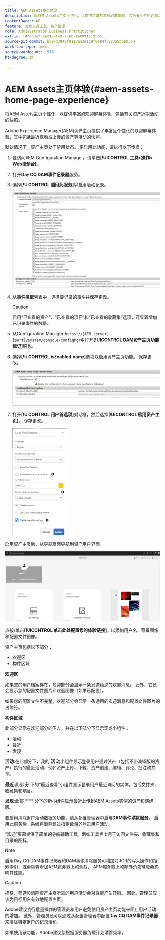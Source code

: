 ```yaml
---
title: AEM Assets主页体验
description: 将AEM Assets主页个性化，以提供丰富的欢迎屏幕体验，包括有关资产近期活动的快照。
contentOwner: AG
feature: 开发人员工具，资产管理
role: Administrator,Business Practitioner
exl-id: f47c6da7-aa21-4f49-9c66-2a8091e19561
source-git-commit: bd94d3949f0117aa3e1c9f0e84f7293a5d6b03b4
workflow-type: tm+mt
source-wordcount: '578'
ht-degree: 1%

---
```


# AEM Assets主页体验{#aem-assets-home-page-experience}

将AEM Assets主页个性化，以提供丰富的欢迎屏幕体验，包括有关资产近期活动的快照。

Adobe Experience Manager(AEM)资产主页提供了丰富且个性化的欢迎屏幕体验，其中包括最近查看或上传的资产等活动的快照。

默认情况下，资产主页处于禁用状态。 要启用此功能，请执行以下步骤：

1. 要访问AEM Configuration Manager，请单击&#x200B;**[!UICONTROL 工具>操作> Web控制台]**。
1. 打开&#x200B;**Day CQ DAM事件记录器**&#x200B;服务。
1. 选择&#x200B;**[!UICONTROL 启用此服务]**&#x200B;以启用活动记录。

   ![chlimage_1-250](assets/chlimage_1-250.png)

1. 从&#x200B;**事件类型**&#x200B;列表中，选择要记录的事件并保存更改。

   >[!CAUTION]
   >
   >启用“已查看的资产”、“已查看的项目”和“已查看的收藏集”选项，可显着增加已记录事件的数量。

1. 从Configuration Manager `https://[AEM_server]:[port]/system/console/configMgr`中打开&#x200B;**[!UICONTROL DAM资产主页功能标记]**&#x200B;服务。
1. 选择&#x200B;**[!UICONTROL isEnabled.name]**&#x200B;选项以启用资产主页功能。 保存更改。

   ![chlimage_1-251](assets/chlimage_1-251.png)

1. 打开&#x200B;**[!UICONTROL 用户首选项]**&#x200B;对话框，然后选择&#x200B;**[!UICONTROL 启用资产主页]**。 保存更改。

   ![user_preferences](assets/user_preferences.png)

启用资产主页后，从导航页面导航到资产用户界面。

![home_page](assets/home_page.png)

点按/单击&#x200B;**[!UICONTROL 单击此处配置您的体验链接]**，以添加用户名、背景图像和配置文件图像。

资产主页包括以下部分：

* 欢迎区
* 构件区域

**欢迎区**

如果您的用户档案存在，欢迎部分会显示一条发送给您的欢迎消息。 此外，它还会显示您的配置文件图片和欢迎图像（如果已配置）。

如果您的配置文件不完整，欢迎部分会显示一条通用的欢迎消息和配置文件图片的占位符。

**构件区域**

此部分显示在欢迎部分的下方，并在以下部分下显示现成小组件：

* 活动
* 最近
* 发现

**活动**:在此部分下，我的 **活** 动小组件显示登录用户通过资产（包括不带演绎版的资产）执行的最近活动，例如资产上传、下载、资产创建、编辑、评论、批注和共享。

**最近**:此部 **分** 下的“最近查看”小组件显示登录用户最近访问的实体，包括文件夹、收藏集和项目。

**发现**:此部 **** 分下的新小组件显示最近上传到AEM Assets实例的资产和演绎版。

要启用清除用户活动数据的功能，请从配置管理器中启用&#x200B;**DAM事件清除服务**。 启用此服务后，系统将删除超过指定数量的登录用户活动。

“欢迎”屏幕提供了简单的导航辅助工具，例如工具栏上用于访问文件夹、收藏集和目录的图标。

>[!NOTE]
>
>启用Day CQ DAM事件记录器和DAM事件清除服务可增加对JCR的写入操作和搜索索引，这会显着增加AEM服务器上的负载。 AEM服务器上的额外负载可能会影响其性能。

>[!CAUTION]
>
>捕获、筛选和清除资产主页所需的用户活动会对性能产生开销。 因此，管理员应该为目标用户有效地配置主页。
>
>Adobe建议执行批量操作的管理员和用户避免使用资产主页功能来阻止用户活动的增加。 此外，管理员还可以通过从配置管理器中配置&#x200B;**Day CQ DAM事件记录器**&#x200B;来排除特定用户的记录活动。
>
>如果使用该功能，Adobe建议您根据服务器负载计划清除频率。
